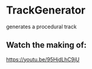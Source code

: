 # TrackGenerator
generates a procedural track

## Watch the making of:

https://youtu.be/95HjdLhC9jU

